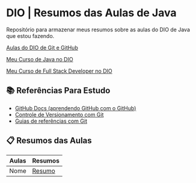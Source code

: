 # DIO | Resumos das Aulas de Java
Repositório para armazenar meus resumos sobre as aulas do DIO de Java que estou fazendo.

[Aulas do DIO de Git e GitHub](https://web.dio.me/course/versionamento-de-codigo-com-git-e-github/learning/599dd3dd-d189-474f-a55c-22f37b4472da?back=/track/coding-the-future-claro-java-spring-boot&tab=undefined&moduleId=undefined)

[Meu Curso de Java no DIO](https://web.dio.me/track/coding-the-future-claro-java-spring-boot)

[Meu Curso de Full Stack Developer no DIO](https://web.dio.me/track/coding-the-future-xp-full-stack-developer)

## 📚 Referências Para Estudo
- [GitHub Docs (aprendendo GitHub com o GitHub)](https://docs.github.com/pt)
- [Controle de Versionamento com Git](https://git-scm.com/book/pt-br/v2/Começando-Sobre-Controle-de-Versão)
- [Guias de referências com Git](https://git-scm.com/docs)

## 📋 Resumos das Aulas

| Aulas | Resumos |
|-------|---------|
| Nome | [Resumo]()